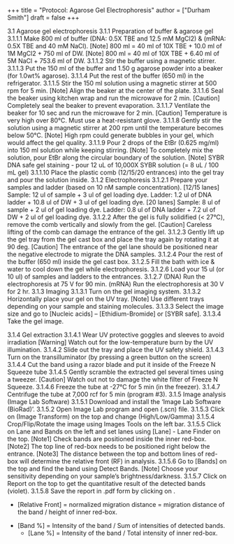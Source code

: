+++
title = "Protocol: Agarose Gel Electrophoresis"
author = ["Durham Smith"]
draft = false
+++

3.1 Agarose gel electrophoresis
3.1.1 Preparation of buffer &amp; agarose gel
  		3.1.1.1 Make 800 ml of buffer (DNA: 0.5X TBE and 12.5 mM MgCl2) &amp; (mRNA:  0.5X TBE and 40 mM NaCl).
               			[Note] 800 ml = 40 ml of 10X TBE + 10.0 ml of 1M MgCl2 + 750 ml of DW.
			[Note] 800 ml = 40 ml of 10X TBE + 6.40 ml of 5M NaCl + 753.6 ml of DW.
  		3.1.1.2 Stir the buffer using a magnetic stirrer.
  		3.1.1.3 Put the 150 ml of the buffer and 1.50 g agarose powder into a beaker (for 1.0wt% agarose).
  		3.1.1.4 Put the rest of the buffer (650 ml) in the refrigerator.
  		3.1.1.5 Stir the 150 ml solution using a magnetic stirrer at 500 rpm for 5 min.
         			[Note] Align the beaker at the center of the plate.
  		3.1.1.6 Seal the beaker using kitchen wrap and run the microwave for 2 min.
           			[Caution] Completely seal the beaker to prevent evaporation.
  		3.1.1.7 Ventilate the beaker for 10 sec and run the microwave for 2 min.
              			[Caution] Temperature is very high over 80°C. Must use a heat-resistant glove.
  		3.1.1.8 Gently stir the solution using a magnetic stirrer at 200 rpm until the temperature becomes below 50°C.
           			[Note] High rpm could generate bubbles in your gel, which would affect the gel quality.
  		3.1.1.9 Pour 2 drops of the EtBr (0.625 mg/ml) into 150 ml solution while keeping stirring.
               			[Note] To completely mix the solution, pour EtBr along the circular boundary of the solution.
			[Note] SYBR DNA safe gel staining - pour 12 uL of 10,000X SYBR solution (= 8 uL / 100 mL gel)
  		3.1.1.10 Place the plastic comb (12/15/20 entrances) into the gel tray and pour the solution inside.
3.1.2 Electrophoresis
  		3.1.2.1 Prepare your samples and ladder (based on 10 nM sample concentration).
               	 		[12/15 lanes]   Sample: 12 ul of sample + 3 ul of gel loading dye.
                                 			     Ladder:  1.2 ul of DNA ladder + 10.8 ul of DW + 3 ul of gel loading dye.
                			[20 lanes]        Sample: 8 ul of sample + 2 ul of gel loading dye.
                             			     Ladder:  0.8 ul of DNA ladder + 7.2 ul of DW + 2 ul of gel loading dye.
  		3.1.2.2 After the gel is fully solidified (&lt; 27°C), remove the comb vertically and slowly from the gel.
         		  	[Caution] Careless lifting of the comb can damage the entrance of the gel.
  		3.1.2.3 Gently lift up the gel tray from the gel cast box and place the tray again by rotating it at 90 deg.
         		  	[Caution] The entrance of the gel lane should be positioned near the negative electrode to migrate the DNA samples.
    		3.1.2.4 Pour the rest of the buffer (650 ml) inside the gel cast box.
  		3.1.2.5 Fill the bath with ice &amp; water to cool down the gel while electrophoresis.
  		3.1.2.6 Load your 15 ul (or 10 ul) of samples and ladders to the entrances.
  		3.1.2.7  (DNA) Run the electrophoresis at 75 V for 90 min.
			(mRNA) Run the electrophoresis at 30 V for 2 hr.
3.1.3 Imaging
  		3.1.3.1 Turn on the gel imaging system.
  		3.1.3.2 Horizontally place your gel on the UV tray.
           			[Note] Use different trays depending on your sample and staining molecules.
  		3.1.3.3 Select the image size and go to [Nucleic acids] – [Ethidium-Bromide] or [SYBR safe].
  		3.1.3.4 Take the gel image.

3.1.4 Gel extraction
   		3.1.4.1 Wear UV protective goggles and sleeves to avoid irradiation
           		 	[Warning] Watch out for the low-temperature burn by the UV illumination.
     		3.1.4.2 Slide out the tray and place the UV safety shield.
   		3.1.4.3 Turn on the transilluminator (by pressing a green button on the screen)
   		3.1.4.4 Cut the band using a razor blade and put it inside of the Freeze N Squeeze tube
3.1.4.5 Gently scramble the extracted gel several times using a tweezer.
            			[Caution] Watch out not to damage the white filter of Freeze N Squeeze.
   		3.1.4.6 Freeze the tube at -27°C for 5 min (in the freezer).
   		3.1.4.7 Centrifuge the tube at 7,000 rcf for 5 min (program #3).
3.1.5 Image analysis (Image Lab Software)
  		3.1.5.1 Download and install the ‘Image Lab Software (BioRad)’.
		3.1.5.2 Open Image Lab program and open (.scn) file.
		3.1.5.3 Click on       (Image Transform) on the top and change (High/Low/Gamma)
		3.1.5.4 Crop/Flip/Rotate the image using Images Tools        on the left bar.
3.1.5.5 Click on Lane and Bands          on the left and set lanes using [Lane] - Lane Finder on the top.
	[Note1] Check bands are positioned inside the inner red-box.
	[Note2] The top line of red-box needs to be positioned right below the entrance.
	[Note3] The distance between the top and bottom lines of red-box will determine the relative front (RF) in analysis.
3.1.5.6 Go to [Bands] on the top and find the band using Detect Bands.
	[Note] Choose your sensitivity depending on your sample’s brightness/darkness.
3.1.5.7 Click on Report         on the top to get the quantitative result of the detected bands (violet).
3.1.5.8 Save the report in .pdf form by clicking on        .

-   [Relative Front] = normalized migration distance = migration distance of the band / height of inner red-box.

<!--listend-->

-   [Band %] = Intensity of the band / Sum of intensities of detected bands.
    -   [Lane %] = Intensity of the band / Total intensity of inner red-box.
